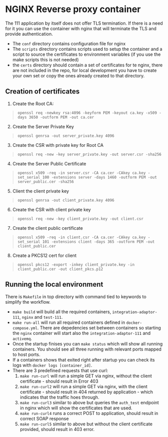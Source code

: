 # NGINX Reverse proxy container

The 111 application by itself does not offer TLS termination. If there is a need for it you can use the container with nginx that will terminate the TLS and provide authentication.

* The `conf` directory contains configuration file for nginx
* The `scripts` directory contains scripts used to setup the container and a script to source the certificates to environment variables (if you use the make scripts this is not needed)
* the `certs` directory should contain a set of certificates for te nginx, there are not included in the repo, for local development you have to create your own set or copy the ones already created to that directory.

## Creation of certificates

1. Create the Root CA:

  > `openssl req -newkey rsa:4096 -keyform PEM -keyout ca.key -x509 -days 3650 -outform PEM -out ca.cer`
  
2. Create the Server Private Key

  > `openssl genrsa -out server_private.key 4096`

3. Create the CSR with private key for Root CA

  > `openssl req -new -key server_private.key -out server.csr -sha256`

4. Create the Server Public Certificate

  > `openssl x509 -req -in server.csr -CA ca.cer -CAkey ca.key -set_serial 100 -extensions server -days 1460 -outform PEM -out server_public.cer -sha256`

5. Client the client private key

  > `openssl genrsa -out client_private.key 4096`

6. Create the CSR with client private key

  > `openssl req -new -key client_private.key -out client.csr`

7. Create the client public certificate

  > `openssl x509 -req -in client.csr -CA ca.cer -CAkey ca.key -set_serial 101 -extensions client -days 365 -outform PEM -out client_public.cer`

8. Create a PKCS12 cert for client

  > `openssl pkcs12 -export -inkey client_private.key -in client_public.cer -out client_pkcs.p12`

## Running the local environment

There is `Makefile` in top directory with command tied to keywords to simplify the workflow.

* `make build` will build all the required containers, `integration-adaptor-111`, `nginx` and `test-111`.
* `make run-all` will run all required containers defined in `docker-compose.yml`. There are depedencies set between containers so starting the `nginx` container will start also the `integration-adaptor-111` and `activemq`.
* Once the startup finises you can `make status` which will show all running containers. You should see all three running with relevant ports mapped to host ports.
* If a containers shows that exited right after startup you can check its logs with `docker logs [container_id]`.
* There are 3 predefined requests that use curl:
    1. `make run-curl` will run a simple GET via nginx, without the client certificate - should result in Error 403
    2. `make run-curl2` will run a simple GET via nginx, with the client certificate - should result in 404 returned by application - which indicates that the traffic hoes through.
    3. `make run-curl3` similar to above but queries the `auth_test` endpoint in nginx which will show the certificates that are used.
    4. `make run-curl4` runs a correct POST to application, should result in correct SOAP response
    5. `make run-curl5` similar to above but without the client certificate provided, should result in 403 error.
